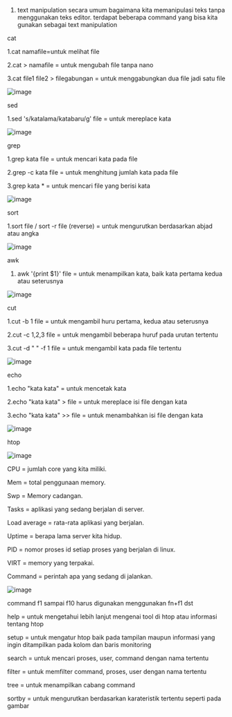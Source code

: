 1. text manipulation secara umum bagaimana kita memanipulasi teks tanpa menggunakan teks editor. terdapat beberapa command yang bisa kita gunakan sebagai text manipulation

 cat
 
 1.cat namafile=untuk melihat file
 
 2.cat > namafile = untuk mengubah file tanpa nano
 
 3.cat file1 file2 > filegabungan = untuk menggabungkan dua file jadi satu file
 
 
 ![image](https://github.com/kevinhariya/devops17-dumbways-kevin/assets/135611481/981d15fe-1f24-4085-bad6-ae161eccd855)
 
 
sed

1.sed 's/katalama/katabaru/g' file = untuk mereplace kata

 ![image](https://github.com/kevinhariya/devops17-dumbways-kevin/assets/135611481/431e18a6-5612-4cf8-bd52-5c27c5ec2857)
 
 
grep

1.grep kata file = untuk mencari kata pada file

2.grep -c kata file = untuk menghitung jumlah kata pada file

3.grep kata * = untuk mencari file yang berisi kata 

![image](https://github.com/kevinhariya/devops17-dumbways-kevin/assets/135611481/398bf76d-754a-4764-b5b4-3356a76aa43e)


sort

1.sort file / sort -r file (reverse) = untuk mengurutkan berdasarkan abjad atau angka

![image](https://github.com/kevinhariya/devops17-dumbways-kevin/assets/135611481/03d7a48a-0388-4e1c-902d-fee0ae31ecfe)


awk

1. awk '{print $1}' file = untuk menampilkan kata, baik kata pertama kedua atau seterusnya

![image](https://github.com/kevinhariya/devops17-dumbways-kevin/assets/135611481/0ac12274-79cc-4aaf-a366-acc28b529d54)


cut

1.cut -b 1 file = untuk mengambil huru pertama, kedua atau seterusnya

2.cut -c 1,2,3 file = untuk mengambil beberapa huruf pada urutan tertentu

3.cut -d " " -f 1 file = untuk mengambil kata pada file tertentu 

![image](https://github.com/kevinhariya/devops17-dumbways-kevin/assets/135611481/89a9ca38-46d3-4299-b90d-5d8cbeca70ab)


echo

1.echo "kata kata" = untuk mencetak kata 

2.echo "kata kata" > file = untuk mereplace isi file dengan kata 

3.echo "kata kata" >> file = untuk menambahkan isi file dengan kata 

![image](https://github.com/kevinhariya/devops17-dumbways-kevin/assets/135611481/1d5667e5-2fc6-49f9-b34e-6ed8d0a602b1)

htop

![image](https://github.com/kevinhariya/devops17-dumbways-kevin/assets/135611481/c5b5adec-f2b6-4c76-ae5c-91d97df4b715)

CPU = jumlah core yang kita miliki.

Mem = total penggunaan memory.

Swp = Memory cadangan.

Tasks = aplikasi yang sedang berjalan di server.

Load average = rata-rata aplikasi yang berjalan.

Uptime = berapa lama server kita hidup.

PID = nomor proses id setiap proses yang berjalan di linux.

VIRT = memory yang terpakai.

Command = perintah apa yang sedang di jalankan.

![image](https://github.com/kevinhariya/devops17-dumbways-kevin/assets/135611481/b0efd1f2-a2d0-4c12-af98-9efef9b93f42)

 command f1 sampai f10 harus digunakan menggunakan fn+f1 dst
 
 help = untuk mengetahui lebih lanjut mengenai tool di htop atau informasi tentang htop
 
 setup = untuk mengatur htop baik pada tampilan maupun informasi yang ingin ditampilkan pada kolom dan baris monitoring
 
 search = untuk mencari proses, user, command dengan nama tertentu
 
 filter = untuk memfilter command, proses, user dengan nama tertentu

tree = untuk menampilkan cabang command

sortby = untuk mengurutkan berdasarkan karateristik tertentu seperti pada gambar



